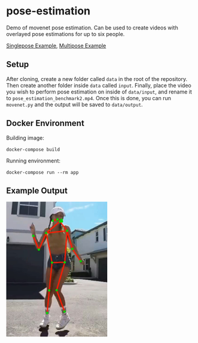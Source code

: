 # pose-estimation
Demo of movenet pose estimation. Can be used to create videos with overlayed pose estimations for up to six people.

[Singlepose Example](https://youtu.be/N1KlFnjoEtg), [Multipose Example](https://youtu.be/XxJNebC_oqc)

## Setup

After cloning, create a new folder called ``data`` in the root of the repository. Then create another folder inside ``data`` called ``input``.
Finally, place the video you wish to perform pose estimation on inside of ``data/input``, and rename it to ``pose_estimation_benchmark2.mp4``.
Once this is done, you can run ``movenet.py`` and the output will be saved to ``data/output``.

## Docker Environment
Building image:
```
docker-compose build
```

Running environment:
```
docker-compose run --rm app
```

## Example Output
<img src="./images/demo_image.jpg" width="270px"></img>
